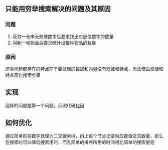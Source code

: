 ## 只能用穷举搜索解决的问题及其原因
### 问题
1. 获取一长串无规律数字后要求找出对应值数字的数量
2. 得到一堆物品后要求统计出每种物品的数量
### 原因
这类问题都存在的特点在于要处理的数据和内容没有规律和特点，无法借由规律和特点简化搜索步骤
## 实现
选择的问题是第一个问题，示例代码[代码](example.cpp)

## 如何优化

通过简单的将数字处理为二叉搜索树，树上每个节点记录对应数值及其数量，那么在搜索时可以降低搜索用时，而且简单的排序所用的时间相比简单的搜索更短
